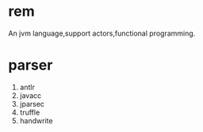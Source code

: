 # rem
An jvm language,support actors,functional programming.
# parser
1. antlr   
2. javacc  
3. jparsec   
4. truffle
5. handwrite
